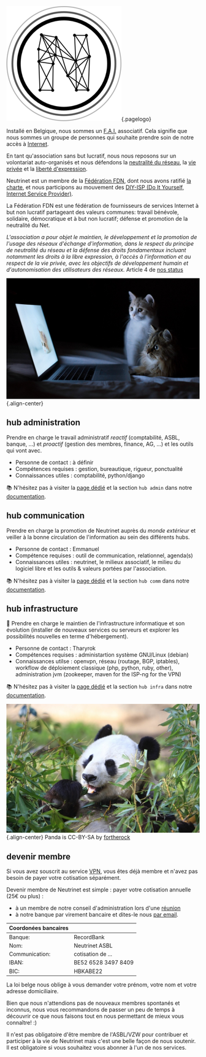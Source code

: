 <!-- TITLE: Neutrinet asbl -->
<!-- SUBTITLE: Fournisseur associatif d'accès à Internet.-->

![Logo](/uploads/logo.png "Logo"){.pagelogo}

Installé en Belgique, nous sommes un [F.A.I.](https://fr.wikipedia.org/wiki/Fournisseur_d%27acc%C3%A8s_%C3%A0_Internet) associatif. Cela signifie que nous sommes un groupe de personnes qui souhaite prendre soin de notre accès à [Internet](https://fr.wikipedia.org/wiki/Internet).

En tant qu'association sans but lucratif, nous nous reposons sur un volontariat  auto-organisés et nous défendons la [neutralité du réseau](https://www.laquadrature.net/fr/neutralite_du_Net), la [vie privée](https://www.anthologieprivacy.be/fr/node/602) et la [liberté d'expression](https://fr.wikipedia.org/wiki/Libert%C3%A9_d%27expression). 

Neutrinet est un membre de la [Fédération FDN](https://www.ffdn.org), dont nous avons ratifié [la charte](https://www.ffdn.org/en/node/34), et nous participons au mouvement des [DIY-ISP (Do It Yourself, Internet Service Provider)](https://www.diyisp.org).

La Fédération FDN est une fédération de fournisseurs de services Internet à but non lucratif partageant des valeurs communes: travail bénévole, solidaire, démocratique et à but non lucratif; défense et promotion de la neutralité du Net.


*L'association a pour objet le maintien, le développement et la promotion de l'usage des réseaux d'échange d'information, dans le respect du principe de neutralité du réseau et la défense des droits fondamentaux incluant notamment les droits à la libre expression, à l'accès à l'information et au respect de la vie privée, avec les objectifs de développement humain et d'autonomisation des utilisateurs des réseaux.* Article 4 de [nos status](http://www.ejustice.just.fgov.be/tsv_pdf/2014/01/21/14021338.pdf) 

![Cats](/uploads/cats.jpg "Cats"){.align-center}
## hub administration

Prendre en charge le travail administratif *reactif* (comptabilité, ASBL, banque, ...) et *proactif* (gestion des membres, finance, AG, ...) et les outils qui vont avec.

* Personne de contact : à définir
* Compétences requises : gestion, bureautique, rigueur, ponctualité
* Connaissances utiles : comptabilité, python/django

:books: N'hésitez pas  à visiter la [page dédié](administration) et la section `hub admin` dans notre [documentation](all).

## hub communication 

Prendre en charge la promotion de Neutrinet auprès du *monde extérieur* et veiller à la bonne circulation de l'information au sein des différents hubs.

* Personne de contact : Emmanuel
* Compétence requises : outil de communication, relationnel, agenda(s)
* Connaissances utiles : neutrinet, le milieux associatif, le milieu du logiciel libre et les outils & valeurs portées par l'association.

:books: N'hésitez pas  à visiter la [page dédié](communication) et la section `hub comm` dans notre [documentation](all).

## hub infrastructure

:panda_face: Prendre en charge le maintien de l'infrastructure informatique et son évolution (installer de nouveaux services ou serveurs et explorer les possibilités nouvelles en terme d'hébergement).

* Personne de contact : Tharyrok
* Compétences requises : administartion système GNU/Linux (debian)
* Connaissances utilse : openvpn, réseau (routage, BGP, iptables), workflow de déploiement classique (php, python, ruby, other), administration jvm (zookeeper, maven for the ISP-ng for the VPN)

:books: N'hésitez pas  à visiter la [page dédié](infra) et la section `hub infra` dans notre [documentation](all).


![Panda](/uploads/panda.jpg "Panda"){.align-center}
Panda is CC-BY-SA by [fortherock](https://www.flickr.com/photos/fortherock/3898359035)

## devenir membre

Si vous avez souscrit au service [VPN](#vpn), vous êtes déjà membre et n'avez pas besoin de payer votre cotisation séparément.

Devenir membre de Neutrinet est simple : payer votre cotisation annuelle (25€ ou plus) :

- à un membre de notre conseil d'administration lors d'une [réunion](#meeting)
- à notre banque par virement bancaire et dites-le nous [par email](contact@neutrinet.be).

| Coordonées bancaires | |
|---|---|
|Banque: |RecordBank |
|Nom: |Neutrinet ASBL |
|Communication: |cotisation de ... |
|IBAN: |BE52 6528 3497 8409 |
|BIC: |HBKABE22 |

La loi belge nous oblige à vous demander votre prénom, votre nom et votre adresse domiciliaire.

Bien que nous n'attendions pas de nouveaux membres spontanés et inconnus, nous vous recommandons de passer un peu de temps à découvrir ce que nous faisons tout en nous permettant de mieux vous connaître! :)

Il n'est pas obligatoire d'être membre de l'ASBL/VZW pour contribuer et participer à la vie de Neutrinet mais c'est une belle façon de nous soutenir. Il est obligatoire si vous souhaitez vous abonner à l'un de nos services.

